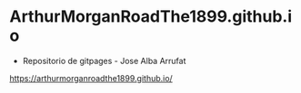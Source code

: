 # ArthurMorganRoadThe1899.github.io
* Repositorio de gitpages - Jose Alba Arrufat


https://arthurmorganroadthe1899.github.io/

